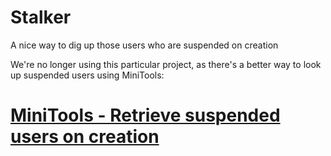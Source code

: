 # Stalker
A nice way to dig up those users who are suspended on creation

We're no longer using this particular project, as there's a better way to look up suspended users using MiniTools:

# [MiniTools - Retrieve suspended users on creation](https://tools.sobotics.org/tools/suspended-users)
